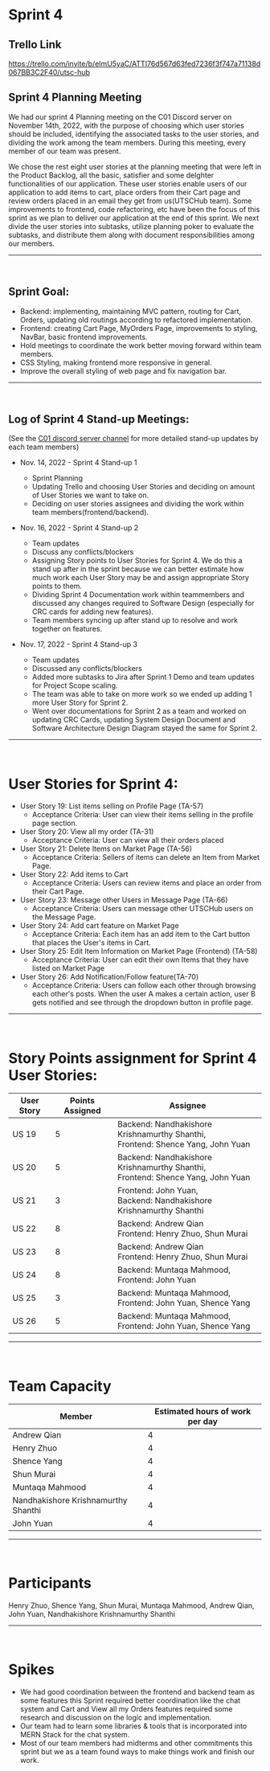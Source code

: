 # Sprint 4

## Trello Link
https://trello.com/invite/b/eImU5yaC/ATTI76d567d63fed7236f3f747a71138d067BB3C2F40/utsc-hub

## Sprint 4 Planning Meeting
We had our sprint 4 Planning meeting on the C01 Discord server on November 14th, 2022, with the purpose of choosing which user stories should be included, identifying the associated tasks to the user stories, and dividing the work among the team members. During this meeting, every member of our team was present.

We chose the rest eight user stories at the planning meeting that were left in the Product Backlog, all the basic, satisfier and some delghter functionalities of our application. These user stories enable users of our application to add items to cart, place orders from their Cart page and review orders placed in an email they get from us(UTSCHub team). Some improvements to frontend, code refactoring, etc have been the focus of this sprint as we plan to deliver our application at the end of this sprint. We next divide the user stories into subtasks, utilize planning poker to evaluate the subtasks, and distribute them along with document responsibilities among our members.
___

<br>

## Sprint Goal:
- Backend: implementing, maintaining MVC pattern, routing for Cart, Orders, updating old routings according to refactored implementation.
- Frontend: creating Cart Page, MyOrders Page, improvements to styling, NavBar, basic frontend improvements.
- Hold meetings to coordinate the work better moving forward within team members.
- CSS Styling, making frontend more responsive in general.
- Improve the overall styling of web page and fix navigation bar.
___

<br>

## Log of Sprint 4 Stand-up Meetings:
(See the [C01 discord server channel](https://discord.com/channels/1016379148660392018/1030132029418897549/1041906124250697729) for more detailed stand-up updates by each team members)
- Nov. 14, 2022 - Sprint 4 Stand-up 1
    - Sprint Planning
    - Updating Trello and choosing User Stories and deciding on amount of User Stories we want to take on.
    - Deciding on user stories assignees and dividing the work within team members(frontend/backend).

- Nov. 16, 2022 - Sprint 4 Stand-up 2
    - Team updates
    - Discuss any conflicts/blockers
    - Assigning Story points to User Stories for Sprint 4. We do this a stand up after in the sprint because we can better estimate how much work each User Story may be and assign appropriate Story points to them.
    - Dividing Sprint 4 Documentation work within teammembers and discussed any changes required to Software Design (especially for CRC cards for adding new features).
    - Team members syncing up after stand up to resolve and work together on features. 

- Nov. 17, 2022 - Sprint 4 Stand-up 3
    - Team updates
    - Discussed any conflicts/blockers
    - Added more subtasks to Jira after Sprint 1 Demo and team updates for Project Scope scaling.
    - The team was able to take on more work so we ended up adding 1 more User Story for Sprint 2.
    - Went over documentations for Sprint 2 as a team and worked on updating CRC Cards, updating System Design Document and Software Architecture Design Diagram stayed the same for Sprint 2.
___

<br>

# User Stories for Sprint 4:
- User Story 19: List items selling on Profile Page (TA-57)
    - Acceptance Criteria: User can view their items selling in the profile page section.
- User Story 20: View all my order (TA-31)
    - Acceptance Criteria: User can view all their orders placed
- User Story 21: Delete Items on Market Page  (TA-56)
    - Acceptance Criteria: Sellers of items can delete an Item from Market Page. 
- User Story 22: Add items to Cart
    - Acceptance Criteria: Users can review items and place an order from their Cart Page.
- User Story 23: Message other Users in Message Page (TA-66)
    - Acceptance Criteria: Users can message other UTSCHub users on the Message Page.
- User Story 24: Add cart feature on Market Page
    - Acceptance Criteria: Each item has an add item to the Cart button that places the User's items in Cart.
- User Story 25: Edit Item Information on Market Page (Frontend) (TA-58)
    - Acceptance Criteria: User can edit their own Items that they have listed on Market Page
- User Story 26: Add Notification/Follow feature(TA-70)
    - Acceptance Criteria: Users can follow each other through browsing each other's posts. When the user A makes a certain action, user B gets notified and see through the dropdown button in profile page.
___

<br>

# Story Points assignment for Sprint 4 User Stories: 

| User Story | Points Assigned | Assignee |
|---|---|---|
| US 19 | 5 | Backend: Nandhakishore Krishnamurthy Shanthi, <br> Frontend: Shence Yang, John Yuan |
| US 20 | 5 | Backend: Nandhakishore Krishnamurthy Shanthi, <br> Frontend: Shence Yang, John Yuan |
| US 21 | 3 | Frontend: John Yuan, <br> Backend: Nandhakishore Krishnamurthy Shanthi |
| US 22 | 8 | Backend: Andrew Qian <br> Frontend: Henry Zhuo, Shun Murai |
| US 23 | 8 |  Backend: Andrew Qian <br> Frontend: Henry Zhuo, Shun Murai |
| US 24 | 8 | Backend: Muntaqa Mahmood, <br> Frontend: John Yuan |
| US 25 | 3 | Backend: Muntaqa Mahmood, <br> Frontend: John Yuan, Shence Yang |
| US 26 | 5 | Backend: Muntaqa Mahmood, <br> Frontend: John Yuan, Shence Yang |
___

<br>

# Team Capacity
| Member | Estimated hours of work per day |
|---|---|
| Andrew Qian | 4 |
| Henry Zhuo | 4 |
| Shence Yang | 4 |
| Shun Murai | 4 |
| Muntaqa Mahmood | 4 |
| Nandhakishore Krishnamurthy Shanthi | 4 |
| John Yuan | 4 |
___

<br>

# Participants
Henry Zhuo, Shence Yang, Shun Murai, Muntaqa Mahmood, Andrew Qian, John Yuan, Nandhakishore Krishnamurthy Shanthi
___

<br>

# Spikes
- We had good coordination between the frontend and backend team as some features this Sprint required better coordination like the chat system and Cart and View all my Orders features required some research and discussion on the logic and implementation. 
- Our team had to learn some libraries & tools that is incorporated into MERN Stack for the chat system.
- Most of our team members had midterms and other commitments this sprint but we as a team found ways to make things work and finish our work.
